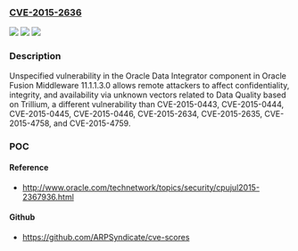 ### [CVE-2015-2636](https://cve.mitre.org/cgi-bin/cvename.cgi?name=CVE-2015-2636)
![](https://img.shields.io/static/v1?label=Product&message=n%2Fa&color=blue)
![](https://img.shields.io/static/v1?label=Version&message=n%2Fa&color=blue)
![](https://img.shields.io/static/v1?label=Vulnerability&message=n%2Fa&color=brighgreen)

### Description

Unspecified vulnerability in the Oracle Data Integrator component in Oracle Fusion Middleware 11.1.1.3.0 allows remote attackers to affect confidentiality, integrity, and availability via unknown vectors related to Data Quality based on Trillium, a different vulnerability than CVE-2015-0443, CVE-2015-0444, CVE-2015-0445, CVE-2015-0446, CVE-2015-2634, CVE-2015-2635, CVE-2015-4758, and CVE-2015-4759.

### POC

#### Reference
- http://www.oracle.com/technetwork/topics/security/cpujul2015-2367936.html

#### Github
- https://github.com/ARPSyndicate/cve-scores

